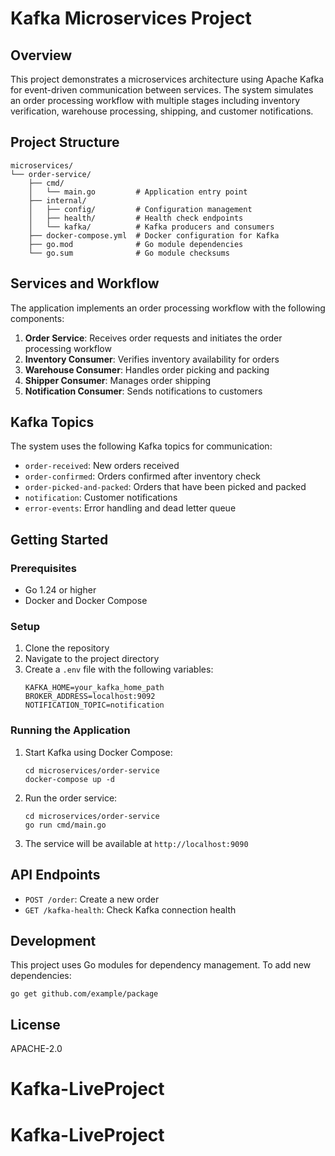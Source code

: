 # Kafka Microservices Project

## Overview
This project demonstrates a microservices architecture using Apache Kafka for event-driven communication between services. The system simulates an order processing workflow with multiple stages including inventory verification, warehouse processing, shipping, and customer notifications.

## Project Structure
```
microservices/
└── order-service/
    ├── cmd/
    │   └── main.go         # Application entry point
    ├── internal/
    │   ├── config/         # Configuration management
    │   ├── health/         # Health check endpoints
    │   └── kafka/          # Kafka producers and consumers
    ├── docker-compose.yml  # Docker configuration for Kafka
    ├── go.mod              # Go module dependencies
    └── go.sum              # Go module checksums
```

## Services and Workflow
The application implements an order processing workflow with the following components:

1. **Order Service**: Receives order requests and initiates the order processing workflow
2. **Inventory Consumer**: Verifies inventory availability for orders
3. **Warehouse Consumer**: Handles order picking and packing
4. **Shipper Consumer**: Manages order shipping
5. **Notification Consumer**: Sends notifications to customers

## Kafka Topics
The system uses the following Kafka topics for communication:
- `order-received`: New orders received
- `order-confirmed`: Orders confirmed after inventory check
- `order-picked-and-packed`: Orders that have been picked and packed
- `notification`: Customer notifications
- `error-events`: Error handling and dead letter queue

## Getting Started

### Prerequisites
- Go 1.24 or higher
- Docker and Docker Compose

### Setup
1. Clone the repository
2. Navigate to the project directory
3. Create a `.env` file with the following variables:
   ```
   KAFKA_HOME=your_kafka_home_path
   BROKER_ADDRESS=localhost:9092
   NOTIFICATION_TOPIC=notification
   ```

### Running the Application
1. Start Kafka using Docker Compose:
   ```
   cd microservices/order-service
   docker-compose up -d
   ```

2. Run the order service:
   ```
   cd microservices/order-service
   go run cmd/main.go
   ```

3. The service will be available at `http://localhost:9090`

## API Endpoints
- `POST /order`: Create a new order
- `GET /kafka-health`: Check Kafka connection health

## Development
This project uses Go modules for dependency management. To add new dependencies:
```
go get github.com/example/package
```

## License
APACHE-2.0
# Kafka-LiveProject
# Kafka-LiveProject
